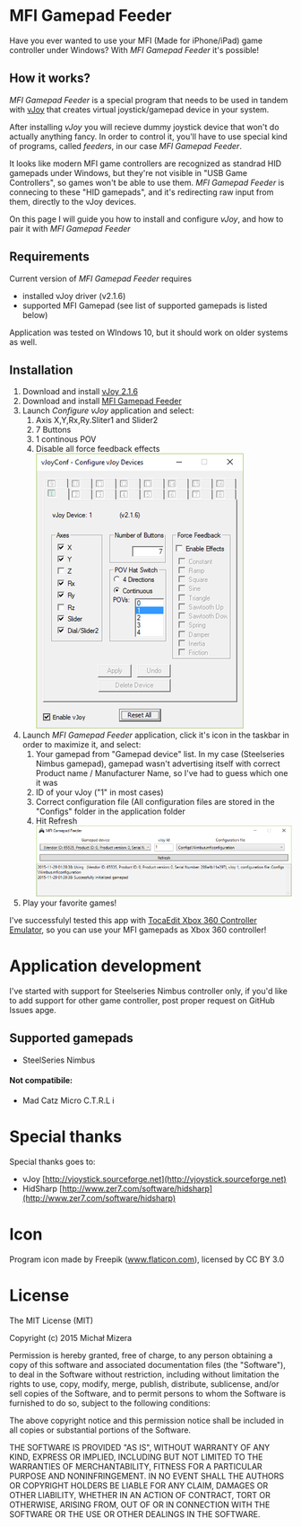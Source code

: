 # MFI Gamepad Feeder

Have you ever wanted to use your MFI (Made for iPhone/iPad) game controller under Windows? With *MFI Gamepad Feeder* it's possible!

## How it works?

*MFI Gamepad Feeder* is a special program that needs to be used in tandem with [vJoy](http://vjoystick.sourceforge.net "vJoy") that creates virtual joystick/gamepad device in your system.

After installing *vJoy* you will recieve dummy joystick device that won't do actually anything fancy. In order to control it, you'll have to use special kind of programs, called *feeders*, in our case *MFI Gamepad Feeder*.

It looks like modern MFI game controllers are recognized as standrad HID gamepads under Windows, but they're not visible in "USB Game Controllers", so games won't be able to use them. *MFI Gamepad Feeder* is connecing to these "HID gamepads", and it's redirecting raw input from them, directly to the vJoy devices.

On this page I will guide you how to install and configure *vJoy*, and how to pair it with *MFI Gamepad Feeder*  

## Requirements

Current version of *MFI Gamepad Feeder* requires

* installed vJoy driver (v2.1.6)
* supported MFI Gamepad (see list of supported gamepads is listed below)

Application was tested on WIndows 10, but it should work on older systems as well.

## Installation

1. Download and install [vJoy 2.1.6 ](http://vjoystick.sourceforge.net "vJoy") 
2. Download and install [MFI Gamepad Feeder](https://github.com/Axadiw/MFIGamepadFeeder/releases/latest "MFI Gamepad Feeder")
3. Launch *Configure vJoy* application and select: 
	1. Axis X,Y,Rx,Ry.Sliter1 and Slider2
	2. 7 Buttons
	3. 1 continous POV
	4. Disable all force feedback effects
	![](Doc/vjoyConfig.png)
4. Launch *MFI Gamepad Feeder* application, click it's icon in the taskbar in order to maximize it, and select:
	1. Your gamepad from "Gamepad device" list. In my case (Steelseries Nimbus gamepad), gamepad wasn't advertising itself with correct Product name / Manufacturer Name, so I've had to guess which one it was
	2. ID of your vJoy ("1" in most cases)
	3. Correct configuration file (All configuration files are stored in the "Configs" folder in the application folder
	4. Hit Refresh
![](Doc/MFIGamepadFeeder.png)
5. Play your favorite games!

I've successfulyl tested this app with [TocaEdit Xbox 360 Controller Emulator](http://www.x360ce.com/default.aspx "TocaEdit Xbox 360 Controller Emulator"), so you can use your MFI gamepads as Xbox 360 controller!


# Application development

I've started with support for Steelseries Nimbus controller only, if you'd like to add support for other game controller, post proper request on GitHub Issues apge.

## Supported gamepads

* SteelSeries Nimbus

#### Not compatibile:

* Mad Catz Micro C.T.R.L i

# Special thanks

Special thanks goes to:

* vJoy [http://vjoystick.sourceforge.net](http://vjoystick.sourceforge.net)
* HidSharp [http://www.zer7.com/software/hidsharp](http://www.zer7.com/software/hidsharp)

# Icon

Program icon made by Freepik (www.flaticon.com), licensed by CC BY 3.0

# License

The MIT License (MIT)

Copyright (c) 2015 Michał Mizera

Permission is hereby granted, free of charge, to any person obtaining a copy of this software and associated documentation files (the "Software"), to deal in the Software without restriction, including without limitation the rights to use, copy, modify, merge, publish, distribute, sublicense, and/or sell copies of the Software, and to permit persons to whom the Software is furnished to do so, subject to the following conditions:

The above copyright notice and this permission notice shall be included in all copies or substantial portions of the Software.

THE SOFTWARE IS PROVIDED "AS IS", WITHOUT WARRANTY OF ANY KIND, EXPRESS OR IMPLIED, INCLUDING BUT NOT LIMITED TO THE WARRANTIES OF MERCHANTABILITY, FITNESS FOR A PARTICULAR PURPOSE AND NONINFRINGEMENT. IN NO EVENT SHALL THE AUTHORS OR COPYRIGHT HOLDERS BE LIABLE FOR ANY CLAIM, DAMAGES OR OTHER LIABILITY, WHETHER IN AN ACTION OF CONTRACT, TORT OR OTHERWISE, ARISING FROM, OUT OF OR IN CONNECTION WITH THE SOFTWARE OR THE USE OR OTHER DEALINGS IN THE SOFTWARE.
